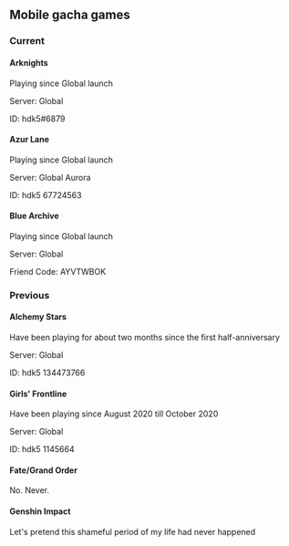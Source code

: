 ## Mobile gacha games

### Current

#### Arknights

Playing since Global launch

Server: Global

ID: hdk5#6879

#### Azur Lane

Playing since Global launch

Server: Global Aurora

ID: hdk5 67724563

#### Blue Archive

Playing since Global launch

Server: Global

Friend Code: AYVTWBOK

### Previous

#### Alchemy Stars

Have been playing for about two months since the first half-anniversary

Server: Global

ID: hdk5 134473766

#### Girls' Frontline

Have been playing since August 2020 till October 2020

Server: Global

ID: hdk5 1145664

#### Fate/Grand Order

No. Never.

#### Genshin Impact

Let's pretend this shameful period of my life had never happened
